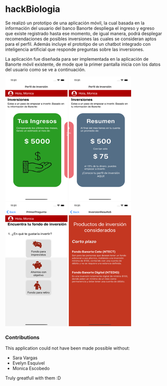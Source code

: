 # hackBiologia

Se realizó un prototipo de una aplicación móvil, la cual basada en la información del usuario
del banco Banorte despliega el ingreso y egreso que existe registrado hasta ese momento,
de igual manera, podrá desplegar recomendaciones de posibles inversiones las cuales se
consideran aptos para el perfil. Además incluye el prototipo de un chatbot integrado con inteligencia artificial que responde preguntas sobre las inversiones.

La aplicación fue diseñada para ser implementada en la aplicación de Banorte móvil existente, de mode que la primer pantalla inicia con los datos del usuario como se ve a continuación.


<img src="images/image1.png" width=200 height=400>
<img src="images/image2.png" width=200 height=400>
<img src="images/image3.png" width=200 height=400>
<img src="images/image4.png" width=200 height=400>

### Contributions

This application could not have been made possible without: 
- Sara Vargas
- Evelyn Esquivel
- Monica Escobedo

Truly greatfull with them :D
